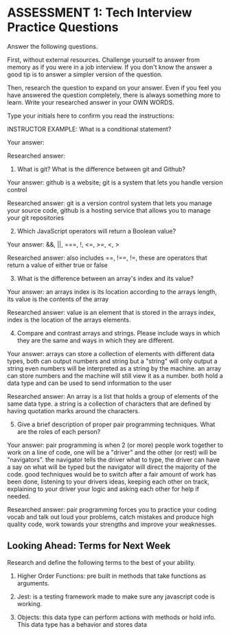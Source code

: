 # ASSESSMENT 1: Tech Interview Practice Questions

Answer the following questions.

First, without external resources. Challenge yourself to answer from memory as if you were in a job interview. If you don't know the answer a good tip is to answer a simpler version of the question.

Then, research the question to expand on your answer. Even if you feel you have answered the question completely, there is always something more to learn. Write your researched answer in your OWN WORDS.

Type your initials here to confirm you read the instructions:

INSTRUCTOR EXAMPLE: What is a conditional statement?

Your answer:

Researched answer:

1. What is git? What is the difference between git and Github?

Your answer: github is a website; git is a system that lets you handle version control

Researched answer: git is a version control system that lets you manage your source code, github is a hosting service that allows you to manage your git repositories

2. Which JavaScript operators will return a Boolean value?

Your answer: &&, ||, ===, !, <=, >=, <, >

Researched answer: also includes ==, !==, !=, these are operators that return a value of either true or false

3. What is the difference between an array's index and its value?

Your answer: an arrays index is its location according to the arrays length, its value is the contents of the array

Researched answer: value is an element that is stored in the arrays index, index is the location of the arrays elements.

4. Compare and contrast arrays and strings. Please include ways in which they are the same and ways in which they are different.

Your answer: arrays can store a collection of elements with different data types, both can output numbers and string but a "string" will only output a string even numbers will be interpreted as a string by the machine. an array can store numbers and the machine will still view it as a number. both hold a data type and can be used to send information to the user

Researched answer: An array is a list that holds a group of elements of the same data type. a string is a collection of characters that are defined by having quotation marks around the characters.

5. Give a brief description of proper pair programming techniques. What are the roles of each person?

Your answer: pair programming is when 2 (or more) people work together to work on a line of code, one will be a "driver" and the other (or rest) will be "navigators". the navigator tells the driver what to type, the driver can have a say on what will be typed but the navigator will direct the majority of the code. good techniques would be to switch after a fair amount of work has been done, listening to your drivers ideas, keeping each other on track, explaining to your driver your logic and asking each other for help if needed.

Researched answer: pair programming forces you to practice your coding vocab and talk out loud your problems, catch mistakes and produce high quality code, work towards your strengths and improve your weaknesses.

## Looking Ahead: Terms for Next Week

Research and define the following terms to the best of your ability.

1. Higher Order Functions: pre built in methods that take functions as arguments.

2. Jest: is a testing framework made to make sure any javascript code is working.

3. Objects: this data type can perform actions with methods or hold info. This data type has a behavior and stores data
